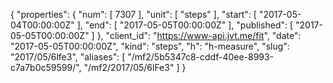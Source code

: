 {
  "properties": {
    "num": [
      7307
    ],
    "unit": [
      "steps"
    ],
    "start": [
      "2017-05-04T00:00:00Z"
    ],
    "end": [
      "2017-05-05T00:00:00Z"
    ],
    "published": [
      "2017-05-05T00:00:00Z"
    ]
  },
  "client_id": "https://www-api.jvt.me/fit",
  "date": "2017-05-05T00:00:00Z",
  "kind": "steps",
  "h": "h-measure",
  "slug": "2017/05/6lfe3",
  "aliases": [
    "/mf2/5b5347c8-cddf-40ee-8993-c7a7b0c59599/",
    "/mf2/2017/05/6lFe3"
  ]
}
